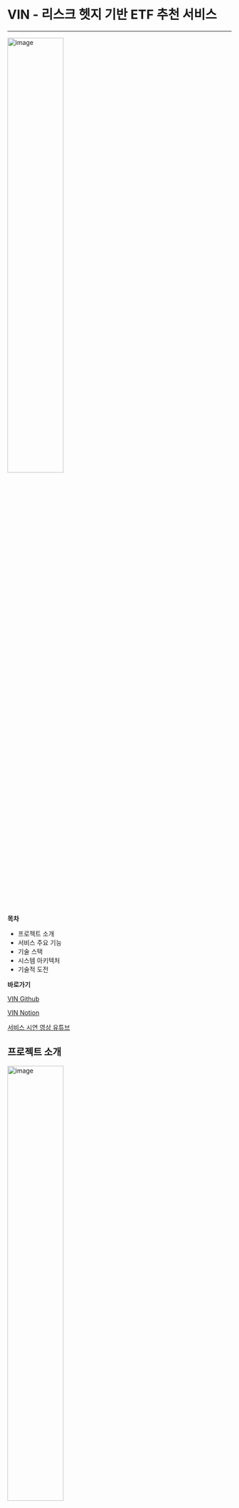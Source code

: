 # VIN - 리스크 헷지 기반 ETF 추천 서비스

---
 <img width="50%" alt="image" src="https://github.com/user-attachments/assets/d1ef6535-c223-4645-9e6a-b01c421d42df">

**목차**

- 프로젝트 소개
- 서비스 주요 기능
- 기술 스택
- 시스템 아키텍처
- 기술적 도전

**바로가기**

[VIN Github](https://github.com/JoonSoo-Kim/2024_2H_DAC)

[VIN Notion](https://www.notion.so/00a485db6469497682d39715a07f7a19?pvs=21)

[서비스 시연 영상 유튜브](https://youtu.be/FWQwvUAIn-Y)


## 프로젝트 소개
 <img width="50%" alt="image" src="https://github.com/user-attachments/assets/7ce876e8-2d18-49a3-a449-88f80a190836">

최근 **헷징(Hedging) 전략**이 대표적인 리스크 관리 기법으로 주목받고 있습니다. 헷징 전략이란 특정 자산이 하락할 때, **반대 경향성을 가진 자산**을 포트폴리오에 포함시켜 손실 폭을 줄이는 방법입니다. 이를 통해 시장의 변동성을 어느 정도 상쇄할 수 있지만, 이러한 전략을 개인 투자자가 활용하기는 쉽지 않습니다. 헷징 전략을 적절히 적용하기 위해서는 **상관관계 분석**을 포함한 다량의 시장 데이터 분석이 필요하기 때문입니다.

**VIN - 리스크 헷지 기반 ETF 추천 서비스**는 상관관계 분석을 통해 개인 투자자들이 시장 변동성에 대비해 **안정적인 포트폴리오를 구성하도록 돕는 것**을 목표로 합니다. 특히, 개별 주식보다 변동성이 낮고 다양한 섹터에 분산 투자된 **ETF(Exchange-Traded Funds)**를 분석 대상으로 삼아 보다 안정적인 헷징 효과를 제공하고자 합니다. 이를 통해 사용자는 특정 종목 선택 시 반대 경향성을 가진 ETF를 추천받아 리스크를 효과적으로 관리할 수 있습니다.

VIN은 개인 투자자들은 투자 리스크를 줄이고 장기적인 재정 목표를 달성하는 데 도움을 줄 수 있습니다. 특히 주식 시장에서의 변동성을 관리하며 보다 체계적이고 안정적인 투자 포트폴리오를 설계할 수 있도록 도울 것입니다.

### 왜 ETF인가?

**ETF는 Exchange Trade Fund**로 한국어로 번역하면 **‘상장지수펀드’**라고 부릅니다. 즉, **주식처럼 거래소에서 매매할 수 있는 펀드**입니다. ETF는 주식시장에 상장되어 있어서 투자자들이 주식처럼 실시간으로 사고팔 수 있습니다. 그리고 ETF는 다양한 자산에 분산 투자를 할 수 있기 때문에 많은 투자자들에게 인기가 있는 금융상품 중 하나입니다.

저희가 ETF를 선택한 이유는 3가지 조건을 만족하기 때문입니다.

**첫 번째는, 상품의 경향성에 노이즈가 적어야 합니다.** 

여러 개의 주식이나 자산들로 이루어진 상품이 아닌 주식 하나 하나에 대한 1대1 경향성을 분석하게 되면, 단일 회사의 호재와 악재로 인한 주가의 급등과 급락이 그대로 가격에 반영되게 되어 가격변동이 심해질 수 있습니다. 이렇게 가격이 급격하게 변동하는 상황이 발생한다면 분석 결과가 왜곡되어 도출될 위험이 있습니다.

**두 번째는, 매매가 간단하여 일정 가격을 형성하고, 이를 통해 경향성을 파악할 수 있어야 합니다.**

ETF는 여러 주식이나 자산을 묶어서 하나의 상품으로 만들어지고, 주식이나 채권처럼 매매가 간단해서 가격이 일정하게 형성됩니다. 가격이 일정하게 형성된다는 거는 ETF의 가격 변화를 통해 그 안에 포함된 자산들의 경향성을 분석할 수 있다는 것을 의미합니다. 그래서 특정 섹터 ETF나 시장의 움직임을 반영하는 ETF를 통해서 해당 시장의 전반적인 경향을 파악할 수 있다는 장점이 있습니다.

**세 번째는, 상품의 개수와 기간이 적절해야 합니다.** 

앞서 말씀드렸듯이 상품의 개수가 너무 많으면 분석 과정에서 너무 오랜 시간과 비용이 발생하고, 데이터베이스 성능에도 영향이 갈 우려가 있습니다. 반대로 상품의 개수가 너무 적으면, 분석할 수 있는 데이터의 양이 줄어들기 때문에 결과의 신뢰성이 낮아질 우려가 있습니다.

또한, 데이터의 많은 개수를 줄이기 위해 임의로 저희가 상품들을 빼버리면, 전체적인 상품 자체의 경향성을 제대로 반영하지 못하기 때문에 딱 적절한 범위의 개수를 갖는 상품을 골라야 했습니다.

그래서 저희는 **금융 상품 당 약 1000개의 데이터가 있어야 최소한의 신뢰성을 가진다고 판단**했는데, 이를 위해서는 약 **3년 이상의 period**를 가지는 데이터가 필요했습니다. 

**이러한 이유로 저희는 ETF로 분석을 진행하기로 결정했습니다.**

## 주요 기능

### 한국 **· 미국 ETF 목록 보기**


VIN 서비스에서는 한국과 미국 시장의 약 1,100개 이상의 ETF 상품의 정보를 확인하실 수 있습니다.

ETF 목록 페이지에서도 대략적인 ETF 상품의 정보와 전체적인 주가 추세를 보실 수 있습니다.

![ETF 검색](https://github.com/user-attachments/assets/52edd8e2-b21f-42f0-8a82-1825ccebd184)

페이지 위쪽에 위치한 검색 탭에서 원하는 ETF를 찾을 수 있도록 조건을 설정할 수 있습니다.

이름, 금액, 국가를 통해 검색이 가능합니다.

### 리스크 헷지 이론을 기반으로 ETF 추천받기

![ETF 추천 목록](https://github.com/user-attachments/assets/ea48a4c5-2bdc-4b1e-a642-f6225001756c)

사용자가 원하는 ETF 상품을 찾았다면, 다음 페이지에서 상품에 대한 자세한 정보를 확인할 수 있습니다.

 또한, 해당 ETF와 다른 ETF들의 상관 관계를 1대1로 분석하여 추천 ETF 상품을 제시합니다.

추천 ETF 상품은 높은 상관계수, 중간 상관계수, 낮은 상관계수로 3개가 추천되며, 사용자가 성향 분석을 마쳤다면 추가로 성향에 맞는 상품 2개가 추천됩니다.

아래 표를 통해 추천 ETF 상품을 선택하게 되면 두 상품의 주가 그래프를 볼 수 있습니다.

특히, 보라색 그래프로 표현된 두 상품에 투자했을 때의 헤지 예상값을 볼 수 있습니다. 이 그래프를 통해 리스크 헷지를 고려하여 ETF 상품에 투자해보세요.

### 추천 ETF 구매 비율 조정하기

![ETF 구매](https://github.com/user-attachments/assets/0c18747e-c363-494f-ba93-a7853072268f)

선택한 ETF와 추천된 ETF, 2개의 ETF를 선택했다면 이제 두 ETF를 구매하여 나의 포트폴리오에 추가할 수 있습니다.

두 ETF를 각각 몇개 구매할 것인지를 사용자가 입력할 수 있으며, 이에 기반하여 그래프의 비율도 변동됩니다.

자신이 투자할 자산과 투자 비율을 파악하고 현명하게 투자해보세요.

### 나의 포트폴리오 구성하기

![포트폴리오](https://github.com/user-attachments/assets/a325f446-a87a-4519-9760-9a10dc54fa76)

여러 가지 ETF 상품을 탐색하며 구매 페이지를 통해 상품을 구매할 수 있습니다. 이렇게 구매가 된 상품들은 사용자의 포트폴리오 페이지에서 확인할 수 있습니다.

현재 당신의 포트폴리오를 구성하는 자산의 목록과 비율을 쉽게 파악할 수 있으며, 표를 클릭하여 해당 상품에 대한 정보 페이지로 이동하는 것도 가능합니다.

저희 서비스의 최종적인 목표는 이러한 사용자 개개인만의 포트폴리오를 쉽게 구성하는 것입니다.

### LLM을 활용하여 나의 투자 위험 감수 성향 알아보기

VIN에서 개인 맞춤형 서비스를 이용하고 싶으시다면 설문조사에 응답해주셔야 합니다.

설문조사는 몇번이고 다시 실시하실 수 있습니다.

성의있게 답변하실수록 더욱 정확한 성향 분석 결과가 나올 수 있습니다.



설문조사에 응답해주셨다면 이를 기반으로 한 나의 투자 위험 감수 성향을 볼 수 있습니다.

또한 당신의 응답을 평가한 AI의 코멘트를 확인하고 객관적인 평가를 받을 수 있습니다.

## 기술 스택

### 데이터 분석

- Python
- Langchain

### Front-end

- React.js
- Material-UI
- Chart.js, Recharts

### Back-end

- Spring Boot
- MyBatis
- MySQL

### DevOps

- Apache Airflow
- Kubernetes

## 시스템 아키텍처

 <img width="80%" alt="image" src="https://github.com/user-attachments/assets/57a99800-2ded-43d4-b2ad-a036a3071961">
 
## 기술적 도전

## 데이터 분석

### ETF 상품 추천을 위한 상관관계 분석

VIN에서는 두 ETF의 주가 경향성의 **상관계수**를 계산하여 상관관계를 분석합니다.

저희 팀에서 채택을 고민했던 상관계수는 **‘피어슨 상관계수’**와 **‘스피어만 상관계수’**입니다.



‘피어슨 상관계수’는 두 변수 간의 **‘선형 관계’**를 측정하는 상관계수입니다. 계산을 할때, 값 자체 즉, 원시 값에 기초하여 계산됩니다.

반면에 ‘스피어만 상관계수’는 변수 간의 ‘**순위 관계’**를 기반으로 하는 비모수적인 상관계수입니다. 값의 크기에 따라 순위를 메긴 후에 그 순위를 계산에 활용하여 상관계수를 계산합니다. 데이터 자체의 값이 아닌 순위에 기반하여 계산하기 때문에 비선형 데이터에서도 상관관계를 파악할 수 있습니다.

이 두 상관계수 값은 해석의 차이가 있습니다.

‘피어슨 상관계수’의 값이 0.7의 양의 상관관계가 나온다면 하나의 변수가 1 단위 증가할 때, 다른 변수가 평균적으로 0.7 단위로 증가한다는 것을 의미하고, ‘스피어만 상관계수’의 값이 0.7이라면 하나의 변수가 증가할 때 다른 변수도 증가하는 경향이 70%로 강하게 나타난다는 것을 의미합니다. 

두 개의 상관계수에서 저희가 사용자의 투자성향과 최종점수를 기반으로 ETF를 추천하기 위해서는 **‘피어슨 상관계수’**를 사용하는 것이 적절합니다. 그 이유는 만약 사용자의 최종 점수가 80점일 경우, 최종 점수의 상한값인 100으로 나누어 0.8 (80%)로 계산한 후, 공격적 성향의 ETF 종목 중 상위 20%의 상관계수 값을 가지는 ETF를 추천합니다. 그렇기 때문에 여기서 상관계수 값을 **‘스피어만 상관계수’**로 사용하게 되면 그 오름차순으로 분류된 상관계수 값이 리스크 헷지의 **정도를 나타내는 것이 아니라** 상관관계 **경향의 강도를 나타내기 때문에** 적절하지 않습니다.

하지만 주식 시장 데이터는 일반적으로 **비선형성**을 띕니다. 주가의 움직임은 수많은 요인에 의해서 영향을 받기 때문에 선형 관계를 가지기 보다는 비선형 관계를 가지는 경우가 많습니다. 실제 연구 결과에 따르면 주식 데이터의 상관관계나 회귀 분석을 수행할 때 비선형성을 고려해야 한다는 결과가 많습니다.



그래서 저희는 **‘피어슨 상관계수’와 ‘스피어만 상관계수를 적절히 조합**하여 사용해야 했습니다. 

많은 고민을 한 결과, **양과 음의 상관관계에 대한 결과**는 ‘스피어만 상관계수’를 신뢰하기로 하고, **상관계수 값**은 ‘피어만 상관계수’를 신뢰하기로 했습니다. 

‘피어슨 상관계수’와 ‘스피어만 상관계수’를 그대로 사용하고, **부호를 비교**합니다. 비교를 해보니 부호는 대부분 비슷했지만 **상관계수 값이 0에 가까운 몇몇의 값**들이 서로 부호가 다른 모습을 보였습니다. 부호는 비선형 데이터의 더 적합한 ‘스피어만 상관계수’를 따라가서 **부호를 ‘스피어만 상관계수’에 맞춰 조정**하고, **상관계수 값은 ‘피어슨 상관계수’를 그대로 사용**하는 방식으로 문제를 해결하였습니다.

### LLM을 활용한 설문조사 분석

저희 프로젝트의 개인 맞춤형 서비스를 위해 사용자의 **투자 시 위험 감수 성향 점수**를 도출해야 했습니다. 이 점수는 ETF 상관계수 범위인 -1 ~ 1에 맞추어 **-100점 ~ 100점**으로 결정했습니다.

저희는 사용자의 성향 점수를 도출하기 위해 **설문조사**를 활용하기로 했습니다. 사용자가 개인 맞춤형 서비스를 이용하고 싶다면 설문조사에 참여하도록 계획했습니다.

처음에는 **객관식 질문**만으로 설문조사를 구성했습니다. 하지만 객관식 질문만으로는 투자 시 위험 감수 정도를 판단하기 어려웠습니다. 특히나 객관식 질문에 대한 응답 만으로 점수의 신뢰성을 보장하기가 어려웠습니다. 따라서 저희는 **서술형 질문**을 도입하게 되었는데, **서술형 질문을 어떻게 분석해야 할지가 큰 난관이었습니다.**



저희 팀은 **LLM**을 도입하고 **리커드 척도 이론**을 결합하여 문제를 해결했습니다.

리커드 척도 이론은 특정 질문에 대해 응답자가 **얼마나 동의하거나 반대하는지를 수치로** 평가하는 측정 방법입니다.

리커드 척도 이론은 **응답자가 쉽게 이해**할 수 있다는 장점이 있으나, **정확한 의미 해석에 어려움**이 있고, 응답자가 **중립적 선택지**를 고르면 **실제 의견을 반영하기 어렵다**는 문제가 있습니다.

저희는 이러한 **리커드 척도의 단점을 LLM을 통해 해결**하고,  **LLM의 단점을 리커드 척도를 통해 해결**할 수 있다고 생각했습니다.

 <img width="50%" alt="image" src="https://github.com/user-attachments/assets/afce6b2a-2c83-491f-b255-5d8e54097166">

위 사진은 사람이 리커드 척도 이론을 따르는 질문에 답변하는 예시와 저희가 설계한 LLM이 서술형 답변을 평가하는 예시입니다.

**LLM이 서술형 답변을 평가하는 방식을 사람이 답변하는 방식과 동일하게 설계했습니다.**

예를 들어 보겠습니다. 사람은 질문을 보고, 자신의 상태가 이 질문의 5가지 점수 중 어느 것에 가장 적절할지 생각하고 답변을 고릅니다.

같은 흐름입니다. LLM은 서술형 답변을 보고, 이 답변이 5가지 점수 중 어느 것에 가장 적절할지 생각하고 답변을 고릅니다.

이런 식으로 LLM에 리커드 척도를 적용하여, **기존 LLM보다 답변의 변동을 줄이면서 쉽고 빠르게 서술형 답변을 분석할 수 있었습니다.**

## 인터페이스 개발

### Apache Airflow DAG를 통한 Java - Python Workflow 구성

 <img width="80%" alt="image" src="https://github.com/user-attachments/assets/9133b3c0-6905-485a-9f21-3100327f978e">

저희 서비스의 Airflow 웹 서버는 **위와 같은 흐름도**를 통해 분석 결과를 백엔드 서버에 전달합니다.

**Apache Airflow란**

Apache Airflow는 **워크플로우**를 정의하고 실행하는 플랫폼입니다. 기존 웹 서버와 다르게 **배치 프로세스나 파이프라인처럼 순차화된 처리**에 특화되어 있습니다.

응용 백엔드 서버가 파이썬에게 데이터의 수집부터 전처리, 분석, 후처리까지 순차적으로 분석 서비스를 제공받아야 하기 때문에, Flask같은 일반적인 Python 백엔드 서버보다는 이를 하나의 Workflow로 구성할 수 있는 **Apache Airflow**를 채택했습니다.

 <img width="80%" alt="image" src="https://github.com/user-attachments/assets/284bbe6f-497a-4bb1-bb7c-98f4e7cb110d">

Airflow는 **DAG**(Directed Acyclic Graph)로 워크플로우를 표현합니다. 워크플로우를 구성하는 작업들을 Task로서 순서대로 배치하여 조건에 맞게 실행할 수 있도록 합니다. 특히, DAG는 작업 내용보다는 **작업 순서, 작업 재시도 횟수 등의 실행 방법에 집중**하여 워크플로우가 안정적으로 운영될 수 있도록 관리합니다.

VIN 서비스에서는 다음과 같은 DAG를 생성했습니다.

- LLM을 통한 성향 분석 DAG
    - 사용자의 설문조사 결과를 입력받습니다.
    - 사용자의 위험 감수 성향 점수와 AI의 코멘트를 응답합니다.
- 1개 ETF 상품에 대한 5개 추천 ETF 상품 도출 DAG
    - 1개 ETF의 티커 심볼을 입력받습니다.
    - 5개의 ETF 티커 심볼을 응답합니다.

Airflow 웹 서버는 **REST API**를 제공하기 때문에 외부에서 **DAG를 트리거**하여 **DAG run 객체를 생성**하고 그 결과를 응답받을 수 있습니다.

### 기존 Docker 환경에서 Kubernetes환경으로 전환
 <img width="80%" alt="image" src="https://github.com/user-attachments/assets/a4a8fb0a-5b22-4aee-a502-06618a024bf8">

**기존 Docker 환경의 단점**

1. **리소스 관리의 한계**
 <img width="80%" alt="image" src="https://github.com/user-attachments/assets/e3deb5a8-d98b-451c-a3ff-33ab66e85389">

데이터 분석 프로그램이 대용량의 주가 데이터를 읽어서 이를 수학적으로 처리해야 하는 소요가 있습니다. 이로 인해 요청 발생 시 **컨테이너의 CPU 사용량이 높게 튀는 경우**가 발생했습니다.

Docker 환경에서는 **컨테이너의 컴퓨팅 리소스를 수동으로 조절하는 방식**으로 대처했으나, 추후 다수의 사용자가 서비스를 이용할 시 **리소스의 부족이 예상**되었습니다.

2. **장애 발생 시 수동으로 컨테이너 복구 및 관리해야 하는 비효율성**

VIN 프로젝트는 금융 서비스이기 때문에 **장애에 대한 신속하고 빠른 대처**가 중요합니다.

로컬에서 테스트할 때에는 별 다른 장애가 발생하지 않았습니다. 하지만 만약 실제 서비스 중 장애가 발생하게 된다면 문제가 있을 수 있습니다.

기존 Docker 환경에서는 장애 발생 시 **수동으로 컨테이너를 복구하고 관리**해야 해서 매우 비효율적이고 느리기 때문입니다.

3. **확장성의 한계**

VIN 프로젝트는 현재의 ETF 추천 서비스를 개발 완료한 후, 주식이나 채권 등 **새로운 금융 상품에 대한 서비스를 계획**하고 있습니다.

이때, Docker 환경에서 새로운 서비스와 아키텍처를 도입하기 위해서는 **각 컨테이너와 도커 네트워크를 재구성**해야 하기 때문에 매우 큰 소요가 발생할 것으로 예상됩니다.

**Kubernetes를 도입하게 된 이유**

1. **자동 스케일링을 통한 효율적 리소스 사용**

Kubernetes는 **HPA 기능**을 통해 컨테이너의 **리소스 사용량을 실시간으로 모니터링**하고, 자동으로 **리소스를 확장하거나 축소**합니다.

따라서 리소스 낭비를 줄이고 필요한 리소스를 바로 공급해줄 수 있어 다수의 사용자가 서비스를 이용하는 상황에서도 **리소스를 효율적으로 관리**할 수 있습니다. 

특히나 급증하거나 급감하는 트래픽에 따라 자동으로 리소스를 최적화하기 때문에 **비용이 절감**되는 점이 강점입니다.

2. **운영 자동화를 통한 손쉬운 자가 복구 기능으로 장애 조치**

Kubernetes는 Pod에 장애가 발생했을 시 **자동으로 장애를 감지**하고, 새로운 Pod를 생성하여 **서비스를 재시작함**으로써 **안정적으로 서비스를 유지**할 수 있습니다.

그리고 운영 자동화를 통해 Pod에 대해 Liveness Probe, Readiness Probe 등의 **Health Check**를 진행할 수 있어 **서비스 장애를 미리 예방**할 수 있습니다.

특히나 이러한 과정이 관리자의 소요 없이 **자동화 시스템을 통해 처리**할 수 있습니다.

3. **추후 확장성 고려 가능**

Kubernetes는 **자동화된 네트워크 구성**과 **서비스 디스커버리 기능**을 지원하기 때문에, 새로운 금융 상품 분석 서비스를 위한 Pod를 추가하면 **자동으로 네트워크가 구성되고 통신이 가능**합니다.

또한, Kubernetes는 **마이크로서비스 아키텍처**를 지원하기 때문에 기존 서비스와의 충돌을 최소화하고 각 서비스를 **독립적으로 관리**할 수 있습니다.
